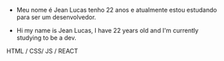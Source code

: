 - Meu nome é Jean Lucas tenho 22 anos e atualmente estou estudando para ser um desenvolvedor.

- Hi my name is Jean Lucas, I have 22 years old and I'm currently studying to be a dev.

HTML / CSS/ JS / REACT
